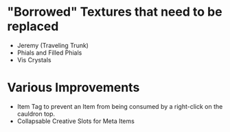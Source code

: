 # "Borrowed" Textures that need to be replaced

- Jeremy (Traveling Trunk)
- Phials and Filled Phials
- Vis Crystals

# Various Improvements

- Item Tag to prevent an Item from being consumed by a right-click on the cauldron top.
- Collapsable Creative Slots for Meta Items
